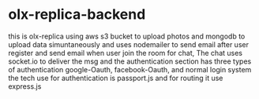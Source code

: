 # olx-replica-backend
this is olx-replica using aws s3 bucket to upload photos and mongodb to upload data simuntaneously and uses nodemailer to send email after user register and send email when user join the room for chat, The chat uses socket.io to deliver the msg and the authentication section has three types of authentication google-Oauth, facebook-Oauth, and  normal login system the tech use for authentication is passport.js  and for routing it use express.js

